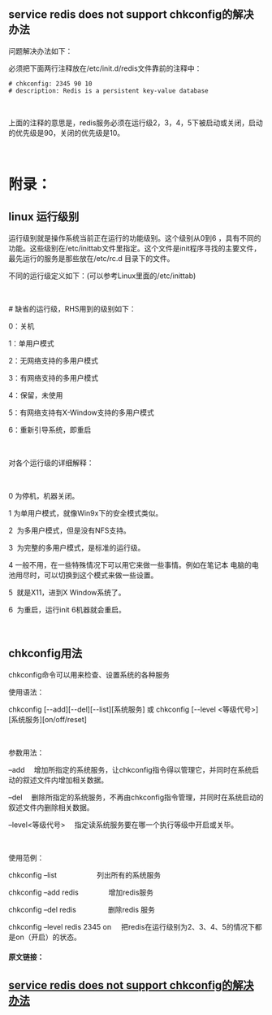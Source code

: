 ## service redis does not support chkconfig的解决办法

问题解决办法如下：

必须把下面两行注释放在/etc/init.d/redis文件靠前的注释中：

``` shell
# chkconfig: 2345 90 10
# description: Redis is a persistent key-value database
```

 

上面的注释的意思是，redis服务必须在运行级2，3，4，5下被启动或关闭，启动的优先级是90，关闭的优先级是10。

 

# 附录：

## linux 运行级别

运行级别就是操作系统当前正在运行的功能级别。这个级别从0到6 ，具有不同的功能。这些级别在/etc/inittab文件里指定。这个文件是init程序寻找的主要文件，最先运行的服务是那些放在/etc/rc.d 目录下的文件。

不同的运行级定义如下：(可以参考Linux里面的/etc/inittab)

 

\# 缺省的运行级，RHS用到的级别如下：

0：关机

1：单用户模式

2：无网络支持的多用户模式

3：有网络支持的多用户模式

4：保留，未使用

5：有网络支持有X-Window支持的多用户模式

6：重新引导系统，即重启

 

对各个运行级的详细解释：

 

0 为停机，机器关闭。

1 为单用户模式，就像Win9x下的安全模式类似。

2  为多用户模式，但是没有NFS支持。 

3  为完整的多用户模式，是标准的运行级。

4 一般不用，在一些特殊情况下可以用它来做一些事情。例如在笔记本 电脑的电池用尽时，可以切换到这个模式来做一些设置。

5  就是X11，进到X Window系统了。

6  为重启，运行init 6机器就会重启。

 

## chkconfig用法

chkconfig命令可以用来检查、设置系统的各种服务

使用语法：

chkconfig [--add][--del][--list][系统服务] 或 chkconfig [--level <等级代号>][系统服务][on/off/reset]

 

参数用法：

–add 　增加所指定的系统服务，让chkconfig指令得以管理它，并同时在系统启动的叙述文件内增加相关数据。

–del 　删除所指定的系统服务，不再由chkconfig指令管理，并同时在系统启动的叙述文件内删除相关数据。

–level<等级代号> 　指定读系统服务要在哪一个执行等级中开启或关毕。

 

使用范例：

chkconfig –list                    列出所有的系统服务

chkconfig –add redis               增加redis服务

chkconfig –del redis                删除redis 服务

chkconfig –level redis 2345 on     把redis在运行级别为2、3、4、5的情况下都是on（开启）的状态。



#### 原文链接：

## [service redis does not support chkconfig的解决办法](http://www.cnblogs.com/goodspeed/archive/2012/10/18/2729615.html)